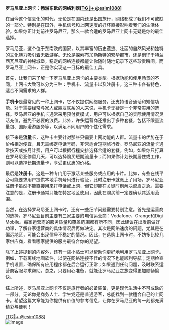 **罗马尼亚上网卡：畅游东欧的网络利器[[TG💪+ @esim1088](https://t.me/s/esim1088)]**

在当今这个信息化的时代，无论是在国内还是出国旅行，网络都成了我们不可或缺的一部分。特别是在国外，手机信号和上网速度的好坏直接影响着我们的生活体验。如果你正计划前往罗马尼亚，那么一款合适的罗马尼亚上网卡无疑是你的最佳选择。

罗马尼亚，这个位于东南欧的国家，以其丰富的历史遗迹、壮丽的自然风光和独特的文化魅力吸引着无数游客。无论是探索布加勒斯特的繁华都市，还是徜徉于特兰西瓦尼亚的神秘城堡，稳定的网络连接都能让你随时随地记录下这些珍贵瞬间。而罗马尼亚上网卡，正是你实现这一目标的最佳工具。

首先，让我们来了解一下罗马尼亚上网卡的主要类型。根据功能和使用场景的不同，上网卡大致可以分为三种：手机卡、流量卡以及注册卡。这三种卡各有特色，适合不同需求的人群。

**手机卡**是最常见的一种上网卡，它不仅提供网络服务，还支持语音通话和短信功能。对于需要经常与家人或朋友联系的人来说，手机卡无疑是一个非常实用的选择。罗马尼亚的手机卡通常采用预付费模式，用户可以根据自己的实际使用情况灵活充值，避免不必要的浪费。此外，许多运营商还推出了多种套餐，包括不限量流量包、国际漫游服务等，以满足不同用户的个性化需求。

接下来是**流量卡**，这种卡主要针对那些只需要上网功能的人群。流量卡的优势在于价格相对便宜，且无需绑定电话号码，非常适合短期旅行者。罗马尼亚的流量卡通常按天或按月计费，用户可以根据行程安排选择合适的套餐。例如，如果你只打算在罗马尼亚停留几天，可以选择购买短期流量卡；而如果你计划长期居住或工作，则可以选择长期流量卡，享受更优惠的价格。

最后是**注册卡**，这是一种专门用于激活某些服务或应用的卡片。比如，有些在线平台可能要求用户提供本地手机号码进行验证，此时注册卡就派上了用场。罗马尼亚注册卡虽然不能直接用来打电话或上网，但它却能在关键时刻解决燃眉之急。需要注意的是，注册卡通常只能在特定地区使用，因此在购买前一定要确认其适用范围。

当然，在选择罗马尼亚上网卡时，还有一些细节问题需要特别注意。首先是运营商的选择。罗马尼亚目前主要有三家主要的电信运营商：Vodafone、Orange和Digi Mobile。每家运营商的服务质量和覆盖范围都有所不同，因此建议在出发前做好功课，了解各家运营商的具体情况后再做决定。其次是网络速度的问题，尤其是在偏远地区，可能会出现信号不稳定的情况。因此，在选购上网卡时，不妨多比较几家供应商，看看哪家提供的服务最符合你的期望。

除了上述提到的内容外，还有一些小贴士可以帮助你更好地利用罗马尼亚上网卡。例如，下载离线地图软件，以便在网络连接不佳的情况下也能顺利导航；定期检查手机设置，确保所有应用程序都在后台运行正常；如果遇到任何问题，及时联系运营商客服寻求帮助。总之，只要用心准备，就能让罗马尼亚之旅变得更加顺畅愉快。

综上所述，罗马尼亚上网卡不仅是旅行者的必备装备，更是现代生活中不可或缺的一部分。无论你是商务人士、学生党还是普通游客，总能找到一款适合自己的上网卡。希望这篇文章能为你提供有价值的参考信息，让你在罗马尼亚的每一刻都充满精彩与便利！

[[TG💪+ @esim1088](https://t.me/s/esim1088)]  
![Image](https://i.postimg.cc/4NQfJmqS/Snipaste-2025-05-13-00-14-12.png)